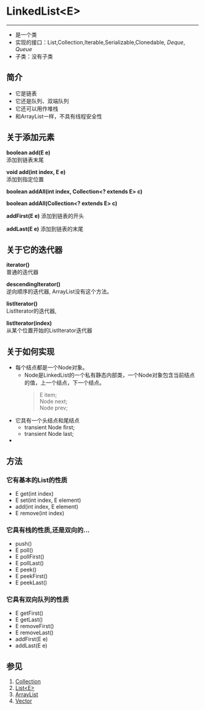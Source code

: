# LinkedList<E\>
---
* 是一个类
* 实现的接口：List,Collection,Iterable,Serializable,Clonedable, *Deque*, *Queue*
* 子类：没有子类

## 简介
* 它是链表
* 它还是队列、双端队列
* 它还可以用作堆栈
* 和ArrayList一样，不具有线程安全性

## 关于添加元素
**boolean add(E e)**  
添加到链表末尾

**void add(int index, E e)**  
添加到指定位置

**boolean addAll(int index, Collection<? extends E> c)**  

**boolean addAll(Collection<? extends E> c)**

**addFirst(E e)**
添加到链表的开头

**addLast(E e)**
添加到链表的末尾


## 关于它的迭代器
**iterator()**  
普通的迭代器

**descendingIterator()**  
逆向顺序的迭代器, ArrayList没有这个方法。

**listIterator()**  
ListIterator的迭代器, 

**listIterator(index)**  
从某个位置开始的ListIterator迭代器


## 关于如何实现
* 每个结点都是一个Node对象。
	* Node是LinkedList的一个私有静态内部类，一个Node对象包含当前结点的值，上一个结点，下一个结点。
		> E item;  
        > Node<E> next;  
        > Node<E> prev;  
* 它具有一个头结点和尾结点
	* transient Node<E> first;
	* transient Node<E> last;
* 

## 方法
### 它有基本的List的性质
* E get(int index)
* E set(int index, E element)
* add(int index, E element)
* E remove(int index)
### 它具有栈的性质,还是双向的…
* push()
* E poll()
* E pollFirst()  
* E pollLast()
* E peek()
* E peekFirst()  
* E peekLast()
### 它具有双向队列的性质
* E getFirst()
* E getLast()
* E removeFirst()
* E removeLast()
* addFirst(E e)
* addLast(E e)


## 参见
1. [Collection](Collection.md)
2. [List<E\>](List.md)
3. [ArrayList](ArrayList.md)
4. [Vector](Vector.md)
